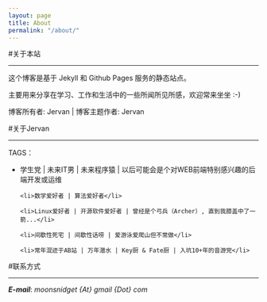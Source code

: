```yaml
---
layout: page
title: About
permalink: "/about/"
---
```


#关于本站
___

这个博客是基于 Jekyll 和 Github Pages 服务的静态站点。		

主要用来分享在学习、工作和生活中的一些所闻所见所感，欢迎常来坐坐 :-)		

博客所有者: Jervan | 博客主题作者: Jervan		

#关于Jervan
___

TAGS：

<ul>
	<li>学生党 | 未来IT男 | 未来程序猿 | 以后可能会是个对WEB前端特别感兴趣的后端开发或运维</li>

	<li>数学爱好者 | 算法爱好者</li>

	<li>Linux爱好者 | 开源软件爱好者 | 曾经是个弓兵（Archer）, 直到我膝盖中了一箭...</li>

	<li>间歇性死宅 | 间歇性话唠 | 爱游泳爱爬山但不常做</li>

	<li>常年混迹于AB站 | 万年潜水 | Key厨 & Fate厨 | 入坑10+年的音游党</li>
</ul>
    

#联系方式
___

___E-mail___: _moonsnidget {At} gmail {Dot} com_
